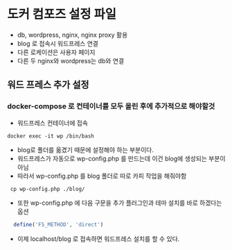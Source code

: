 # 도커 컴포즈 설정 파일

- db, wordpress, nginx, nginx proxy 활용
- blog 로 접속시 워드프레스 연결
- 다른 로케이션은 사용자 페이지
- 다른 두 nginx와 wordpress는 db와 연결

## 워드 프레스 추가 설정

### docker-compose 로 컨테이너를 모두 올린 후에 추가적으로 해야할것

- 워드프레스 컨테이너에 접속

```console
docker exec -it wp /bin/bash
```

- blog로 폴더를 옮겼기 때문에 설정해야 하는 부분이다.
- 워드프레스가 자동으로 wp-config.php 를 만드는데 이건 blog에 생성되는 부분이 아님
- 따라서 wp-config.php 를 blog 폴더로 따로 카피 작업을 해줘야함

```console
 cp wp-config.php ./blog/
```

- 또한 wp-config.php 에 다음 구문을 추가 플러그인과 테마 설치를 바로 하겠다는 옵션

```php
  define('FS_METHOD', 'direct')
```

- 이제 localhost/blog 로 접속하면 워드프레스 설치를 할 수 있다.
